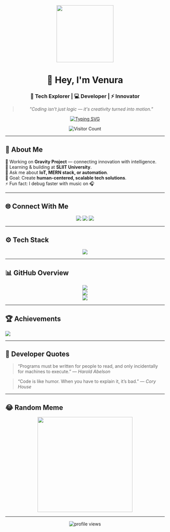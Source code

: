 <div align="center">
  <img src="https://media.giphy.com/media/VTtANKl0beDFQRLDTh/giphy.gif" width="180" height="180">
  
# 👋 Hey, I'm **Venura**
### 🚀 Tech Explorer | 💻 Developer | ⚡ Innovator

> _"Coding isn't just logic — it's creativity turned into motion."_

<a href="https://git.io/typing-svg">
  <img src="https://readme-typing-svg.demolab.com?font=JetBrains+Mono&size=22&pause=1000&color=00FFFF&center=true&vCenter=true&width=700&lines=Building+IoT+and+AI-powered+solutions;Lover+of+clean+UI+and+smart+systems;Transforming+ideas+into+digital+realities;Always+learning+and+experimenting" alt="Typing SVG" />
</a>

<p align="center">
  <img src="https://profile-counter.glitch.me/venura449/count.svg" alt="Visitor Count" />
</p>
</div>

---

## 🧠 About Me  
🔭 Working on **Gravity Project** — connecting innovation with intelligence.<br>
🌱 Learning & building at **SLIIT University**.<br>
💬 Ask me about **IoT, MERN stack, or automation**.<br>
🎯 Goal: Create **human-centered, scalable tech solutions**.<br>
⚡ Fun fact: I debug faster with music on 🎧  

---

## 🌐 Connect With Me  
<p align="center">
  <a href="https://linkedin.com/in/venura123"><img src="https://img.shields.io/badge/-Venura%20Jayasingha-0077B5?style=for-the-badge&logo=Linkedin&logoColor=white"/></a>
  <a href="https://instagram.com/venu_nasa"><img src="https://img.shields.io/badge/-@venu_nasa-E4405F?style=for-the-badge&logo=Instagram&logoColor=white"/></a>
  <a href="https://stackoverflow.com/users/23334738"><img src="https://img.shields.io/badge/-Stack%20Overflow-FE7A16?style=for-the-badge&logo=stack-overflow&logoColor=white"/></a>
</p>

---

## ⚙️ Tech Stack
<p align="center">
  <img src="https://skillicons.dev/icons?i=arduino,raspberrypi,python,tensorflow,pytorch,react,nextjs,nodejs,express,mongodb,mysql,docker,anaconda,angular,postman,git,github,figma,bootstrap,tailwind,java,cpp" />
</p>

---

## 📊 GitHub Overview  
<div align="center">
  
![](https://github-readme-stats.vercel.app/api?username=venura449&theme=tokyonight&hide_border=true&include_all_commits=true&count_private=true)<br/>
![](https://github-readme-streak-stats.herokuapp.com/?user=venura449&theme=tokyonight&hide_border=true)<br/>
![](https://github-readme-stats.vercel.app/api/top-langs/?username=venura449&theme=tokyonight&hide_border=true&layout=compact)

</div>

---

## 🏆 Achievements
![](https://github-profile-trophy.vercel.app/?username=venura449&theme=algolia&no-frame=true&no-bg=true&margin-w=6)

---

## 💬 Developer Quotes
> “Programs must be written for people to read, and only incidentally for machines to execute.” — *Harold Abelson*

> “Code is like humor. When you have to explain it, it’s bad.” — *Cory House*

---

## 😂 Random Meme
<div align="center">
  <img src="https://randommeme-five.vercel.app/" height="300px">
</div>

---

<p align="center">
  <img src="https://komarev.com/ghpvc/?username=venura449&label=Profile+Views&color=00FFFF&style=flat" alt="profile views" />
</p>

<!-- Custom Designed by Venura | Template inspired by creative devs -->
